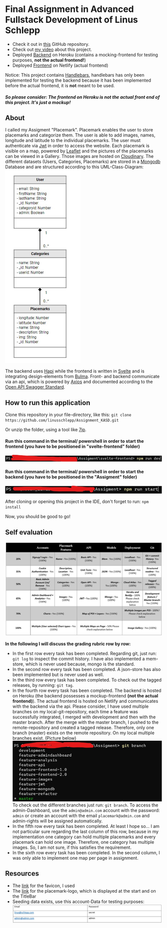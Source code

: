 # Final Assignment in Advanced Fullstack Development of Linus Schlepp 


* Check it out in [this](https://github.com/linusschlepp/Assignment_KASD) GitHub repository. <br>
* Check out [my video](https://www.youtube.com/watch?v=ve4w8w2bVUw&ab_channel=LinusSchlepp) about this project.
* Deployed [Backend](https://polar-bayou-58717.herokuapp.com) on Heroku (contains a mocking-frontend for testing purposes, **not the actual frontend!**)
* Deployed [Frontend](https://timely-crisp-7c2172.netlify.app) on Netlify (actual frontend)

 Notice: This project contains [Handlebars](https://handlebarsjs.com/), handlebars has only been implemented for testing the backend because it has been implemented before the actual frontend, it is **not** meant to be used.
##### So please consider: The frontend on Heroku is not the actual front end of this project. It's just a mockup!

## About

I called my Assigment "Placemark". Placemark enables the user to store placemarks and categorize them. The user is able to add images, names,
longitude and latitude to the individual placemarks. The user must authenticate via [Jwt](https://jwt.io/) in order to access the website. Each placemark is visible on a map, powered by [Leaflet](https://leafletjs.com/) and the pictures of the placemarks can be viewed in a Gallery. 
Those images are hosted on [Cloudinary](https://cloudinary.com/). The different datasets (Users, Categories, Placemarks) are stored in a [Mongodb](https://www.mongodb.com/cloud/atlas/lp/try2-de?utm_source=google&utm_campaign=gs_emea_germany_search_core_brand_atlas_desktop&utm_term=mongodb&utm_medium=cpc_paid_search&utm_ad=e&utm_ad_campaign_id=12212624524&adgroup=115749704783&gclid=CjwKCAjw77WVBhBuEiwAJ-YoJLefdXwJTXGPbzm2Jx-LqjGXi4lQbZ_K4sKP8Xt6PYSBFs7RzEDIThoCRB8QAvD_BwE)
Database and are structured according to this UML-Class-Diagram: <br>
![](https://github.com/linusschlepp/Assignment_KASD/blob/master/svelte-frontend/src/assets/uml_diagramm.jpg)


The backend uses [Hapi](https://hapi.dev/) while the frontend is written in [Svelte](https://svelte.dev/) and is integrating design-elements from [Bulma](https://bulma.io/). Front- and backend communicate via an api, which is powered by [Axios](https://github.com/axios/axios)
and documented according to the [Open API Swagger Standard](https://www.openapis.org/).



## How to run this application 

Clone this repository in your file-directory, like this: ``git clone https://github.com/linusschlepp/Assignment_KASD.git``

Or unzip the folder, using a tool like [7ip](https://www.7-zip.de/).

#### Run this command in the terminal/ powershell in order to start the frontend (you have to be positioned in "svelte-frontend" folder)
![](https://github.com/linusschlepp/Assignment_KASD/blob/master/svelte-frontend/src/assets/start_frontend.jpg)

#### Run this command in the terminal/ powershell in order to start the backend (you have to be positioned in the "Assigment" folder)
![](https://github.com/linusschlepp/Assignment_KASD/blob/master/svelte-frontend/src/assets/start_backend.jpg)

After cloning or opening this project in the IDE, don't forget to run: ``npm install``

Now, you should be good to go!

## Self evaluation
![](https://github.com/linusschlepp/Assignment_KASD/blob/master/svelte-frontend/src/assets/grading_rubric.jpg)

**In the following I will discuss the grading rubric row by row:**

* In the first row every task has been completed. Regarding git, just run: ``git log`` to inspect the commit history. I have also implemented a mem-store, which is never used because, mongo is the standard.
* In the second row every task has been completed. A json-store has also been implemented but is never used as well. 
* In the third row every task has been completed. To check out the tagged releases, by running: ``git tag``.
* In the fourth row every task has been completed. The backend is hosted on Heroku (the backend possesses a mockup-frontend **(not the actual frontend)**). The actual frontend is hosted on Netlify and communicates with the backend via the api. Please consider, I have used multiple branches on my local-git-repository, each time a feature was successfully integrated, I merged with development and then with the master branch. After the merge with the master branch, I pushed to the remote-repository and created a tagged release. Therefore, only one branch (master) exists on the remote repository. On my local multiple branches exist. (Picture below) <br> ![](https://github.com/linusschlepp/Assignment_KASD/blob/master/svelte-frontend/src/assets/git_local_branch.jpg) <br> To check out the different branches just run: ``git branch``. To access the admin-Dashboard, use the ```admin@admin.com``` account with the password: ```admin``` or  create an account with the email ```placemark@admin.com``` and admin-rights will be assigned automatically.
* In the fifth row every task has been completed. At least I hope so... I am not particular sure regarding the last column of this row, because in my implementation one category can hold multiple placemarks and every placemark can hold one image. Therefore, one category has multiple images. So, I am not sure, if this satisfies the requirement.
* In the sixth row every task has been completed. In the second column, I was only able to implement one map per page in assignment. 

## Resources

* The [link](https://icon-icons.com/de/symbol/anzeigen/42272) for the favicon, I used
* The [link](https://icon-icons.com/de/symbol/Reisen-Karte-Lage-pin/109805) for the placemark-logo, which is displayed at the start and on the TitleBar
* Seeding data exists, use this account-Data for testing purposes: <br> 
![](https://github.com/linusschlepp/Assignment_KASD/blob/master/svelte-frontend/src/assets/seed_data_table.jpg)

